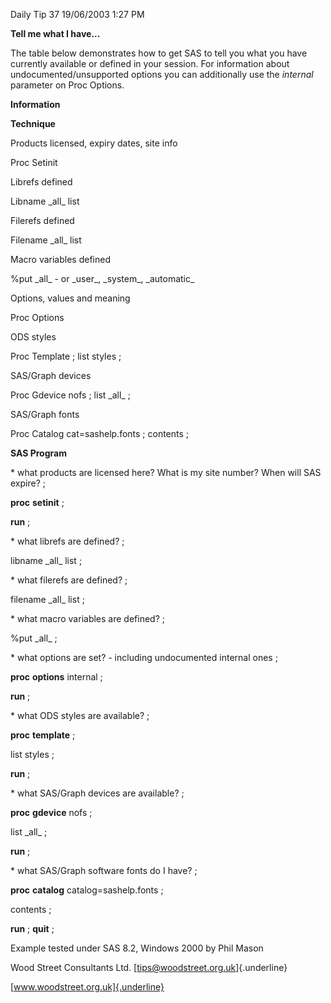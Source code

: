 Daily Tip 37 19/06/2003 1:27 PM

**Tell me what I have...**

The table below demonstrates how to get SAS to tell you what you have
currently available or defined in your session. For information about
undocumented/unsupported options you can additionally use the *internal*
parameter on Proc Options.

**Information**

**Technique**

Products licensed, expiry dates, site info

Proc Setinit

Librefs defined

Libname \_all\_ list

Filerefs defined

Filename \_all\_ list

Macro variables defined

%put \_all\_ - or \_user\_, \_system\_, \_automatic\_

Options, values and meaning

Proc Options

ODS styles

Proc Template ; list styles ;

SAS/Graph devices

Proc Gdevice nofs ; list \_all\_ ;

SAS/Graph fonts

Proc Catalog cat=sashelp.fonts ; contents ;

**SAS Program**

\* what products are licensed here? What is my site number? When will
SAS expire? ;

**proc** **setinit** ;

**run** ;

\* what librefs are defined? ;

libname \_all\_ list ;

\* what filerefs are defined? ;

filename \_all\_ list ;

\* what macro variables are defined? ;

%put \_all\_ ;

\* what options are set? - including undocumented internal ones ;

**proc** **options** internal ;

**run** ;

\* what ODS styles are available? ;

**proc** **template** ;

list styles ;

**run** ;

\* what SAS/Graph devices are available? ;

**proc** **gdevice** nofs ;

list \_all\_ ;

**run** ;

\* what SAS/Graph software fonts do I have? ;

**proc** **catalog** catalog=sashelp.fonts ;

contents ;

**run** ; **quit** ;

Example tested under SAS 8.2, Windows 2000 by Phil Mason

Wood Street Consultants Ltd. [tips@woodstreet.org.uk]{.underline}

[www.woodstreet.org.uk]{.underline}
